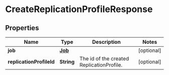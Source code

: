 

# CreateReplicationProfileResponse


## Properties

| Name | Type | Description | Notes |
|------------ | ------------- | ------------- | -------------|
|**job** | [**Job**](Job.md) |  |  [optional] |
|**replicationProfileId** | **String** | The id of the created ReplicationProfile. |  [optional] |



